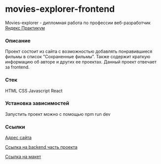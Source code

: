 # movies-explorer-frontend 

Movies-explorer - дипломная работа по профессии веб-разработчик [Яндекс Практикум](https://practicum.yandex.ru)

### Описание
Проект состоит из сайта с возможностью добавлять понравившиеся фильмы в список "Сохраненные фильмы". Также содержит краткую информацию об авторе и других ее проектах. Данный проект отвечает за frontend.

### Стек
HTML
CSS
Javascript
React

### Установка зависимостей
Запустить проект можно с помощью npm run dev

### Ссылки

[Адрес сайта](https://shamiren.diplom.nomoredomains.xyz)

[Ссылка на backend часть проекта](https://github.com/Iri-Sha/movies-explorer-api.git)

[Ссылка на макет](https://disk.yandex.ru/d/bA-CViEQEqvxOQ)